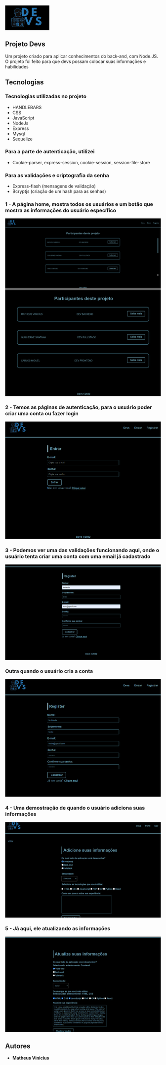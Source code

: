 ![Logo of the project](https://github.com/MV1337/images/blob/master/devs/logo.png)


## Projeto Devs 
Um projeto criado para aplicar conhecimentos do back-and, com Node.JS.
O projeto foi feito para que devs possam colocar suas informações e habilidades


## Tecnologias 

### Tecnologias utilizadas no projeto

* HANDLEBARS
* CSS
* JavaScript
* NodeJs
* Express
* Mysql
* Sequelize

### Para a parte de autenticação, utilizei
* Cookie-parser, express-session, cookie-session, session-file-store

### Para as validações e criptografia da senha
* Express-flash (mensagens de validação)
* Bcryptjs (criação de um hash para as senhas)

### 1 - A página home, mostra todos os usuários e um botão que mostra as informações do usuário específico

![image](https://github.com/MV1337/images/blob/master/devs/home.png)
![image](https://github.com/MV1337/images/blob/master/devs/devs.gif)

### 2 - Temos as páginas de autenticação, para o usuário poder criar uma conta ou fazer login

![Image](https://github.com/MV1337/images/blob/master/devs/auth.gif)

### 3 - Podemos ver uma das validações funcionando aqui, onde o usuário tenta criar uma conta com uma email já cadastrado

![Image](https://github.com/MV1337/images/blob/master/devs/validation.gif)

### Outra quando o usuário cria a conta
![Image](https://github.com/MV1337/images/blob/master/devs/register.gif)

### 4 - Uma demostração de quando o usuário adiciona suas informações

![image](https://github.com/MV1337/images/blob/master/devs/create.gif)

### 5 - Já aqui, ele atualizando as informações
![image](https://github.com/MV1337/images/blob/master/devs/att.gif)
 
  ## Autores

  * **Matheus Vinicius** 
